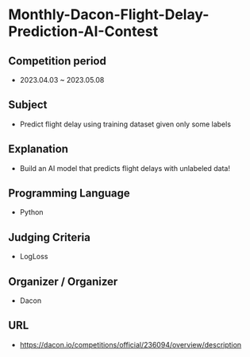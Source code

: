 # Monthly-Dacon-Flight-Delay-Prediction-AI-Contest

## Competition period
- 2023.04.03 ~ 2023.05.08

## Subject
- Predict flight delay using training dataset given only some labels

## Explanation
- Build an AI model that predicts flight delays with unlabeled data!

## Programming Language
- Python

## Judging Criteria
- LogLoss

## Organizer / Organizer
- Dacon

## URL
- https://dacon.io/competitions/official/236094/overview/description

